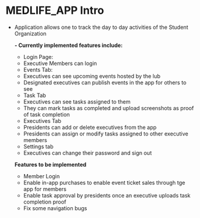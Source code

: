 # MEDLIFE_APP Intro
- Application allows one to track the day to day activities of the Student Organization

  **- Currently implemented features include:**
  -  Login Page: 
    -  Executive Members can login
  -  Events Tab: 
    -  Executives can see upcoming events hosted by the lub
    -  Designated executives can publish events in the app for others to see
  -  Task Tab
    -  Executives can see tasks assigned to them
    -  They can mark tasks as completed and upload screenshots as proof of task completion
  -  Executives Tab
    -  Presidents can add or delete executives from the app
    -  Presidents can assign or modify tasks assigned to other executive members
  -  Settings tab
    -  Executives can change their password and sign out 

  **Features to be implemented**
  - Member Login
  - Enable in-app purchases to enable event ticket sales through tge app for members
  - Enable task approval by presidents once an executive uploads task completion proof
  - Fix some navigation bugs
